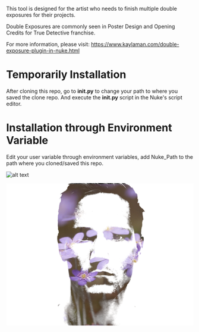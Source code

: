 This tool is designed for the artist who needs to finish multiple double exposures for their projects.

Double Exposures are commonly seen in Poster Design and Opening Credits for True Detective franchise.

For more information, please visit: https://www.kaylaman.com/double-exposure-plugin-in-nuke.html

# Temporarily Installation 
After cloning this repo, go to **init.py** to change your path to where you saved the clone repo. And execute the **init.py** script in the Nuke's script editor.

# Installation through Environment Variable

Edit your user variable through environment variables, add Nuke_Path to the path where you cloned/saved this repo.  

![alt text]([https://github.com/moonyuet/Double_Exposure_Nuke/blob/aefe1736bf4c4de6d6c39672619af26b4e155d9c/examples/DE_1.png](https://github.com/moonyuet/Double_Exposure_Nuke/blob/main/examples/env/Screenshot%202022-06-05%20132408.png))

![alt text](https://github.com/moonyuet/Double_Exposure_Nuke/blob/aefe1736bf4c4de6d6c39672619af26b4e155d9c/examples/DE_1.png)
